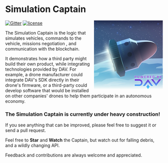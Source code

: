 # Simulation Captain
[![Gitter](https://img.shields.io/gitter/room/DAVFoundation/DAV-Contributors.svg?style=flat-square)](https://gitter.im/DAVFoundation/DAV-Contributors)
[![license](https://img.shields.io/github/license/DAVFoundation/captain-sim.svg?style=flat-square)](https://github.com/DAVFoundation/captain-sim/blob/master/LICENSE)
<img src="./resources/images/logo-captain.jpg" align="right" />

The Simulation Captain is the logic that simulates vehicles, commands to the vehicle, missions negotiation , and communication with the blockchain.

It demonstrates how a third party might build their own product, while integrating technologies provided by DAV. For example, a drone manufacturer could integrate DAV's SDK directly in their drone's firmware, or a third-party could develop software that would be installed on other companies' drones to help them participate in an autonomous economy.

### The Simulation Captain is currently under heavy construction!

If you see anything that can be improved, please feel free to suggest it or send a pull request.

Feel free to **Star** and **Watch** the Captain, but watch out for falling debris, and a wildly changing API.

Feedback and contributions are always welcome and appreciated.
